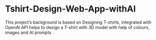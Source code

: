 # Tshirt-Design-Web-App-withAI
 This project’s background is based on Designing T-shirts, integrated with OpenAI API helps to design a T-shirt with 3D model with help of colours, images and AI prompts .
